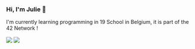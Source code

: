 ### Hi, I'm Julie 👋

I'm currently learning programming in 19 School in Belgium, it is part of the 42 Network !

<!--
**juliedartois/juliedartois** is a ✨ _special_ ✨ repository because its `README.md` (this file) appears on your GitHub profile.

Here are some ideas to get you started:

- 🔭 I’m currently working on ...
- 🌱 I’m currently learning ...
- 👯 I’m looking to collaborate on ...
- 🤔 I’m looking for help with ...
- 💬 Ask me about ...
- 📫 How to reach me: ...
- 😄 Pronouns: ...
- ⚡ Fun fact: ...
-->

<div>
  <img align="center" src="https://github-readme-stats.vercel.app/api?username=juliedartois&count_private=true&theme=tokyonight" />

  <img align="center" src="https://github-readme-stats.vercel.app/api/top-langs/?username=juliedartois&theme=tokyonight" />
</div>
